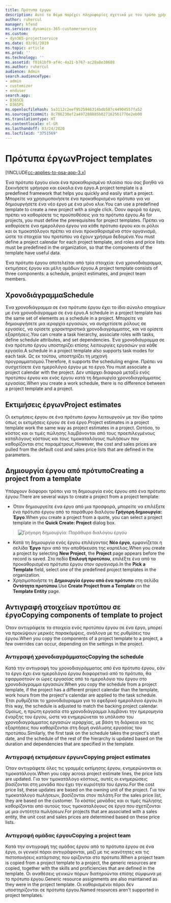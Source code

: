 ```yaml
---
title: Πρότυπα έργων
description: Αυτό το θέμα παρέχει πληροφορίες σχετικά με τον τρόπο χρήσης των προτύπων έργου για τη γρήγορη ρύθμιση του έργου.
author: ruhercul
manager: kfend
ms.service: dynamics-365-customerservice
ms.custom:
- dyn365-projectservice
ms.date: 03/01/2019
ms.topic: article
ms.prod: ''
ms.technology: ''
ms.assetid: f0161bf9-af4c-4a21-b767-ac20a8e30688
ms.author: ruhercul
audience: Admin
search.audienceType:
- admin
- customizer
- enduser
search.app:
- D365CE
- D365PS
ms.openlocfilehash: 5a3112c2eef9525946314bdb587c44904557fa52
ms.sourcegitcommit: 8c786230ef2a497280885b827162561776e2eb00
ms.translationtype: HT
ms.contentlocale: el-GR
ms.lasthandoff: 03/24/2020
ms.locfileid: "3751569"
---
```

# <a name="project-templates"></a><span data-ttu-id="c9ee3-103">Πρότυπα έργων</span><span class="sxs-lookup"><span data-stu-id="c9ee3-103">Project templates</span></span> 

[!INCLUDE[cc-applies-to-psa-app-3.x](../includes/cc-applies-to-psa-app-3x.md)]

<span data-ttu-id="c9ee3-104">Ένα πρότυπο έργου είναι ένα προκαθορισμένο πλαίσιο που σας βοηθά να ξεκινήσετε γρήγορα και εύκολα ένα έργο.</span><span class="sxs-lookup"><span data-stu-id="c9ee3-104">A project template is a predefined framework that helps you quickly and easily start a project.</span></span> <span data-ttu-id="c9ee3-105">Μπορείτε να χρησιμοποιήσετε ένα προκαθορισμένο πρότυπο για να δημιουργήσετε ένα νέο έργο με ένα μόνο κλικ.</span><span class="sxs-lookup"><span data-stu-id="c9ee3-105">You can use a predefined template to create a new project with a single click.</span></span> <span data-ttu-id="c9ee3-106">Όσον αφορά τα έργα, πρέπει να καθορίσετε τις προϋποθέσεις για τα πρότυπα έργου.</span><span class="sxs-lookup"><span data-stu-id="c9ee3-106">As for projects, you must define the prerequisites for project templates.</span></span> <span data-ttu-id="c9ee3-107">Πρέπει να καθορίσετε ένα ημερολόγιο έργου για κάθε πρότυπο έργου και οι ρόλοι και οι τιμοκατάλογοι πρέπει να είναι προκαθορισμένα στον οργανισμό, ώστε τα στοιχεία του προτύπου να έχουν χρήσιμα δεδομένα.</span><span class="sxs-lookup"><span data-stu-id="c9ee3-107">You must define a project calendar for each project template, and roles and price lists must be predefined in the organization, so that the components of the template have useful data.</span></span>

<span data-ttu-id="c9ee3-108">Ένα πρότυπο έργου αποτελείται από τρία στοιχεία: ένα χρονοδιάγραμμα, εκτιμήσεις έργου και μέλη ομάδων έργου.</span><span class="sxs-lookup"><span data-stu-id="c9ee3-108">A project template consists of three components: a schedule, project estimates, and project team members.</span></span>

## <a name="schedule"></a><span data-ttu-id="c9ee3-109">Χρονοδιάγραμμα</span><span class="sxs-lookup"><span data-stu-id="c9ee3-109">Schedule</span></span>

<span data-ttu-id="c9ee3-110">Ένα χρονοδιάγραμμα σε ένα πρότυπο έργου έχει το ίδιο σύνολο στοιχείων με ένα χρονοδιάγραμμα σε ένα έργο.</span><span class="sxs-lookup"><span data-stu-id="c9ee3-110">A schedule in a project template has the same set of elements as a schedule in a project.</span></span> <span data-ttu-id="c9ee3-111">Μπορείτε να δημιουργήσετε μια ιεραρχία εργασιών, να συσχετίσετε ρόλους σε εργασίες, να ορίσετε χαρακτηριστικά χρονοδιαγράμματος, και να ορίσετε εξαρτήσεις.</span><span class="sxs-lookup"><span data-stu-id="c9ee3-111">You can create a task hierarchy, associate roles with tasks, define schedule attributes, and set dependencies.</span></span> <span data-ttu-id="c9ee3-112">Ένα χρονοδιάγραμμα σε ένα πρότυπο έργου υποστηρίζει επίσης λειτουργίες εργασιών για κάθε εργασία.</span><span class="sxs-lookup"><span data-stu-id="c9ee3-112">A schedule in a project template also supports task modes for each task.</span></span> <span data-ttu-id="c9ee3-113">Ως εκ τούτου, υποστηρίζει τη μηχανή προγραμματισμού.</span><span class="sxs-lookup"><span data-stu-id="c9ee3-113">Therefore, it supports the scheduling engine.</span></span> <span data-ttu-id="c9ee3-114">Πρέπει να συσχετίσετε ένα ημερολόγιο έργου με το έργο.</span><span class="sxs-lookup"><span data-stu-id="c9ee3-114">You must associate a project calendar with the project.</span></span> <span data-ttu-id="c9ee3-115">Δεν υπάρχει διαφορά μεταξύ ενός προτύπου έργου και ενός έργου κατά τη δημιουργία χρονοδιαγράμματος εργασίας.</span><span class="sxs-lookup"><span data-stu-id="c9ee3-115">When you create a work schedule, there is no difference between a project template and a project.</span></span>

## <a name="project-estimates"></a><span data-ttu-id="c9ee3-116">Εκτιμήσεις έργων</span><span class="sxs-lookup"><span data-stu-id="c9ee3-116">Project estimates</span></span>

<span data-ttu-id="c9ee3-117">Οι εκτιμήσεις έργου σε ένα πρότυπο έργου λειτουργούν με τον ίδιο τρόπο όπως οι εκτιμήσεις έργου σε ένα έργο.</span><span class="sxs-lookup"><span data-stu-id="c9ee3-117">Project estimates in a project template work the same way as project estimates in a project.</span></span> <span data-ttu-id="c9ee3-118">Ωστόσο, το κόστος και οι τιμές πώλησης λαμβάνονται από τους προεπιλεγμένους καταλόγους κόστους και τους τιμοκαταλόγους πωλήσεων που καθορίζονται στις παραμέτρους.</span><span class="sxs-lookup"><span data-stu-id="c9ee3-118">However, the cost and sales prices are pulled from the default cost and sales price lists that are defined in the parameters.</span></span>

## <a name="creating-a-project-from-a-template"></a><span data-ttu-id="c9ee3-119">Δημιουργία έργου από πρότυπο</span><span class="sxs-lookup"><span data-stu-id="c9ee3-119">Creating a project from a template</span></span>
 
<span data-ttu-id="c9ee3-120">Υπάρχουν διάφοροι τρόποι για τη δημιουργία ενός έργου από ένα πρότυπο έργου:</span><span class="sxs-lookup"><span data-stu-id="c9ee3-120">There are several ways to create a project from a project template:</span></span>

- <span data-ttu-id="c9ee3-121">Όταν δημιουργείτε ένα έργο από μια προσφορά, μπορείτε να επιλέξετε ένα πρότυπο έργου από το παράθυρο διαλόγου **Γρήγορη δημιουργία: Έργο**.</span><span class="sxs-lookup"><span data-stu-id="c9ee3-121">When you create a project from a quote, you can select a project template in the **Quick Create: Project** dialog box.</span></span>

> ![Γρήγορη δημιουργία: Παράθυρο διαλόγου έργου](media/project-11.png)

- <span data-ttu-id="c9ee3-123">Κατά τη δημιουργία ενός έργου επιλέγοντας **Νέο έργο**, εμφανίζεται η σελίδα **Έργο** πριν από την αποθήκευση της καρτέλας.</span><span class="sxs-lookup"><span data-stu-id="c9ee3-123">When you create a project by selecting **New Project**, the **Project** page appears before the record is saved.</span></span> <span data-ttu-id="c9ee3-124">Στο πεδίο **Επιλογή προτύπου**, επιλέξτε ένα από τα προκαθορισμένα πρότυπα έργου στον οργανισμό.</span><span class="sxs-lookup"><span data-stu-id="c9ee3-124">In the **Pick a Template** field, select one of the predefined project templates in the organization.</span></span>
- <span data-ttu-id="c9ee3-125">Χρησιμοποιήστε τη **Δημιουργία έργου από ένα πρότυπο** στη σελίδα **Οντότητα προτύπου**.</span><span class="sxs-lookup"><span data-stu-id="c9ee3-125">Use **Create Project from a Template** on the **Template Entity** page.</span></span>

## <a name="copying-components-of-template-to-project"></a><span data-ttu-id="c9ee3-126">Αντιγραφή στοιχείων προτύπου σε έργο</span><span class="sxs-lookup"><span data-stu-id="c9ee3-126">Copying components of template to project</span></span>

<span data-ttu-id="c9ee3-127">Όταν αντιγράφετε τα στοιχεία ενός προτύπου έργου σε ένα έργο, μπορεί να προκύψουν μερικές παρακάμψεις, ανάλογα με τις ρυθμίσεις του έργου.</span><span class="sxs-lookup"><span data-stu-id="c9ee3-127">When you copy the components of a project template to a project, a few overrides can occur, depending on the settings in the project.</span></span>

### <a name="copying-the-schedule"></a><span data-ttu-id="c9ee3-128">Αντιγραφή χρονοδιαγράμματος</span><span class="sxs-lookup"><span data-stu-id="c9ee3-128">Copying the schedule</span></span>

<span data-ttu-id="c9ee3-129">Κατά την αντιγραφή του χρονοδιαγράμματος από ένα πρότυπο έργου, εάν το έργο έχει ένα ημερολόγιο έργου διαφορετικό από το πρότυπο, θα εφαρμοστούν οι ώρες εργασίας από το ημερολόγιο του έργου στο χρονοδιάγραμμα εργασιών.</span><span class="sxs-lookup"><span data-stu-id="c9ee3-129">When you copy the schedule from a project template, if the project has a different project calendar than the template, work hours from the project's calendar are applied to the task schedule.</span></span> <span data-ttu-id="c9ee3-130">Έτσι ρυθμίζεται το χρονοδιάγραμμα για το εφεδρικό ημερολόγιο έργου.</span><span class="sxs-lookup"><span data-stu-id="c9ee3-130">In this way, the schedule is adjusted to match the backing project calendar.</span></span> <span data-ttu-id="c9ee3-131">Ομοίως, η πρώτη εργασία στο χρονοδιάγραμμα λαμβάνει την ημερομηνία έναρξης του έργου, ώστε να ενημερώνεται το υπόλοιπο του χρονοδιαγράμματος εργασιών ιεραρχίας, με βάση τη διάρκεια και τις εξαρτήσεις που καθορίζονται στη δομή ανάλυσης εργασίας του προτύπου.</span><span class="sxs-lookup"><span data-stu-id="c9ee3-131">Similarly, the first task on the schedule takes the project's start date, and the schedule of the rest of the hierarchy is updated based on the duration and dependencies that are specified in the template.</span></span> 

### <a name="copying-project-estimates"></a><span data-ttu-id="c9ee3-132">Αντιγραφή εκτιμήσεων έργων</span><span class="sxs-lookup"><span data-stu-id="c9ee3-132">Copying project estimates</span></span> 

<span data-ttu-id="c9ee3-133">Όταν αντιγράφετε όλες τις γραμμές εκτίμησης έργου, ενημερώνονται οι τιμοκατάλογοι.</span><span class="sxs-lookup"><span data-stu-id="c9ee3-133">When you copy across project estimate lines, the price lists are updated.</span></span> <span data-ttu-id="c9ee3-134">Για τον τιμοκατάλογο κόστους, αυτές οι ενημερώσεις βασίζονται στη μονάδα που έχει την κυριότητα του έργου.</span><span class="sxs-lookup"><span data-stu-id="c9ee3-134">For the cost price list, these updates are based on the owning unit of the project.</span></span> <span data-ttu-id="c9ee3-135">Για τον τιμοκατάλογο πωλήσεων, βασίζονται στον πελάτη.</span><span class="sxs-lookup"><span data-stu-id="c9ee3-135">For the sales price list, they are based on the customer.</span></span> <span data-ttu-id="c9ee3-136">Το κόστος μονάδας και οι τιμές πώλησης καθορίζονται από αυτούς τους τιμοκαταλόγους σε έργα που σχετίζονται με μια οντότητα πωλήσεων.</span><span class="sxs-lookup"><span data-stu-id="c9ee3-136">For projects that are associated with a sales entity, the unit cost and sales prices are determined based on these price lists.</span></span>

### <a name="copying-a-project-team"></a><span data-ttu-id="c9ee3-137">Αντιγραφή ομάδας έργου</span><span class="sxs-lookup"><span data-stu-id="c9ee3-137">Copying a project team</span></span>

<span data-ttu-id="c9ee3-138">Κατά την αντιγραφή της ομάδας έργου από το πρότυπο έργου σε ένα έργο, οι γενικοί πόροι αντιγράφονται, μαζί με τις ικανότητες και τις πιστοποιήσεις κατάρτισης που ορίζονται στο πρότυπο.</span><span class="sxs-lookup"><span data-stu-id="c9ee3-138">When a project team is copied from a project template to a project, the generic resources are copied, together with the skills and proficiencies that are defined in the template.</span></span> <span data-ttu-id="c9ee3-139">Οι αναθέσεις γενικών πόρων διατηρούνται επίσης σύμφωνα με το πρότυπο έργου.</span><span class="sxs-lookup"><span data-stu-id="c9ee3-139">Generic resource assignments are also maintained as they were in the project template.</span></span> <span data-ttu-id="c9ee3-140">Οι καθορισμένοι πόροι δεν υποστηρίζονται σε πρότυπα έργου.</span><span class="sxs-lookup"><span data-stu-id="c9ee3-140">Named resources aren't supported in project templates.</span></span>
